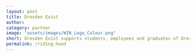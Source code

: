 ```yaml
---
layout: post
title: Dresden Exist
author: 
category: partner
image: "assets/images/WIN_Logo_Colour.png"
short: Dresden Exist supports students, employees and graduates of Dresden universities and research institutions in implementing their own start-up ideas
permalink: /riding-hood
--- 
```

